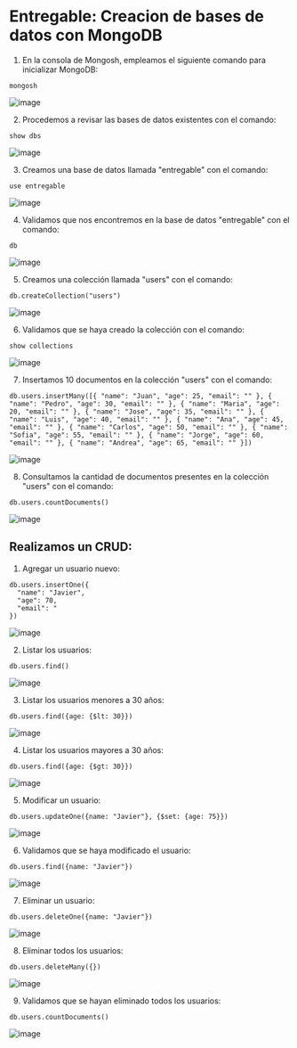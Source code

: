 # Entregable: Creacion de bases de datos con MongoDB

1. En la consola de Mongosh, empleamos el siguiente comando para inicializar MongoDB:

  ```
  mongosh
  ```
  ![image](https://firebasestorage.googleapis.com/v0/b/practica-firebase-11.appspot.com/o/paso-1.png?alt=media&token=33a71683-3c72-4c32-bab2-6ace5f57af09)

2. Procedemos a revisar las bases de datos existentes con el comando:

  ```
  show dbs
  ```
   ![image](https://firebasestorage.googleapis.com/v0/b/practica-firebase-11.appspot.com/o/paso-2.png?alt=media&token=31a931d3-b0d2-447e-aeb5-1175dbc002a3)

3. Creamos una base de datos llamada "entregable" con el comando:

  ```
  use entregable
  ```
  ![image](https://firebasestorage.googleapis.com/v0/b/practica-firebase-11.appspot.com/o/paso-3.png?alt=media&token=73ad41bd-3478-45ec-a334-ca4bae9c3f15)

4. Validamos que nos encontremos en la base de datos "entregable" con el comando:

  ```
  db
  ```
  ![image](https://firebasestorage.googleapis.com/v0/b/practica-firebase-11.appspot.com/o/paso-4.png?alt=media&token=73104145-8851-487a-8459-769900310815)

5. Creamos una colección llamada "users" con el comando:

  ```
  db.createCollection("users")
  ```
  ![image](https://firebasestorage.googleapis.com/v0/b/practica-firebase-11.appspot.com/o/paso-5.png?alt=media&token=53725056-c6af-4fe1-9fe7-79bbdecb930b)

6. Validamos que se haya creado la colección con el comando:

  ```
  show collections
  ```
  ![image](https://firebasestorage.googleapis.com/v0/b/practica-firebase-11.appspot.com/o/paso-6.png?alt=media&token=782dab8c-78bc-444c-bc20-102917e56b67)

7. Insertamos 10 documentos en la colección "users" con el comando:

  ```
  db.users.insertMany([{ "name": "Juan", "age": 25, "email": "" }, { "name": "Pedro", "age": 30, "email": "" }, { "name": "Maria", "age": 20, "email": "" }, { "name": "Jose", "age": 35, "email": "" }, { "name": "Luis", "age": 40, "email": "" }, { "name": "Ana", "age": 45, "email": "" }, { "name": "Carlos", "age": 50, "email": "" }, { "name": "Sofia", "age": 55, "email": "" }, { "name": "Jorge", "age": 60, "email": "" }, { "name": "Andrea", "age": 65, "email": "" }])
  ```
  ![image](https://firebasestorage.googleapis.com/v0/b/practica-firebase-11.appspot.com/o/paso-7.png?alt=media&token=74e68ac1-b28f-4b6d-a1c1-adb8599a7450)

8. Consultamos la cantidad de documentos presentes en la colección "users" con el comando:

  ```
  db.users.countDocuments()
  ```
  ![image](https://firebasestorage.googleapis.com/v0/b/practica-firebase-11.appspot.com/o/paso-8.png?alt=media&token=d58bc826-c955-4a1e-9921-8f44c74ce5c7)

## Realizamos un CRUD: 

1. Agregar un usuario nuevo:

  ```
  db.users.insertOne({
    "name": "Javier",
    "age": 70,
    "email": "
  })
  ```
  ![image](https://firebasestorage.googleapis.com/v0/b/practica-firebase-11.appspot.com/o/paso-9-1.png?alt=media&token=33d96d50-6b28-4df0-87f3-f65680e49217)

2. Listar los usuarios:

  ```
  db.users.find()
  ```
  ![image](https://firebasestorage.googleapis.com/v0/b/practica-firebase-11.appspot.com/o/paso-9-2.png?alt=media&token=29f63744-acad-4321-a79f-125d18b36141)

3. Listar los usuarios menores a 30 años: 

  ```
  db.users.find({age: {$lt: 30}})
  ```
  ![image](https://firebasestorage.googleapis.com/v0/b/practica-firebase-11.appspot.com/o/paso-9-2.png?alt=media&token=29f63744-acad-4321-a79f-125d18b36141)

4. Listar los usuarios mayores a 30 años:

  ```
  db.users.find({age: {$gt: 30}})
  ```
  ![image](https://firebasestorage.googleapis.com/v0/b/practica-firebase-11.appspot.com/o/paso-9-4.png?alt=media&token=7abd192d-43fb-460b-9dca-9b7f2280afbf)

5. Modificar un usuario: 
  
  ```
  db.users.updateOne({name: "Javier"}, {$set: {age: 75}})
  ```
  ![image](https://firebasestorage.googleapis.com/v0/b/practica-firebase-11.appspot.com/o/paso-9-5.png?alt=media&token=092ec959-8d16-4fb6-984c-3542ec84e610)

6. Validamos que se haya modificado el usuario:
  
  ```
  db.users.find({name: "Javier"})
  ```
  ![image](https://firebasestorage.googleapis.com/v0/b/practica-firebase-11.appspot.com/o/paso-9-5-1.png?alt=media&token=56bd21b5-3c1e-455c-8ad9-3a9bfe58b7e7)

7. Eliminar un usuario:

  ```
  db.users.deleteOne({name: "Javier"})
  ```
  ![image](https://firebasestorage.googleapis.com/v0/b/practica-firebase-11.appspot.com/o/paso-9-6.png?alt=media&token=169a74f5-e044-424c-92e9-930feea9e186)

8. Eliminar todos los usuarios:

  ```
  db.users.deleteMany({})
  ```
  ![image](https://firebasestorage.googleapis.com/v0/b/practica-firebase-11.appspot.com/o/paso-9-7.png?alt=media&token=0aa0a7a1-6618-4b2b-a57a-df3e97139391)

9. Validamos que se hayan eliminado todos los usuarios:
  
  ```
  db.users.countDocuments()
  ```
  ![image](https://firebasestorage.googleapis.com/v0/b/practica-firebase-11.appspot.com/o/paso-9-7-1.png?alt=media&token=c8fa5285-a57c-4ba4-86b6-30e0ff49862c)